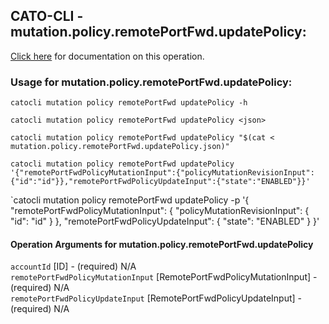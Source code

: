 
## CATO-CLI - mutation.policy.remotePortFwd.updatePolicy:
[Click here](https://api.catonetworks.com/documentation/#mutation-mutation.policy.remotePortFwd.updatePolicy) for documentation on this operation.

### Usage for mutation.policy.remotePortFwd.updatePolicy:

`catocli mutation policy remotePortFwd updatePolicy -h`

`catocli mutation policy remotePortFwd updatePolicy <json>`

`catocli mutation policy remotePortFwd updatePolicy "$(cat < mutation.policy.remotePortFwd.updatePolicy.json)"`

`catocli mutation policy remotePortFwd updatePolicy '{"remotePortFwdPolicyMutationInput":{"policyMutationRevisionInput":{"id":"id"}},"remotePortFwdPolicyUpdateInput":{"state":"ENABLED"}}'`

`catocli mutation policy remotePortFwd updatePolicy -p '{
    "remotePortFwdPolicyMutationInput": {
        "policyMutationRevisionInput": {
            "id": "id"
        }
    },
    "remotePortFwdPolicyUpdateInput": {
        "state": "ENABLED"
    }
}'


#### Operation Arguments for mutation.policy.remotePortFwd.updatePolicy ####

`accountId` [ID] - (required) N/A    
`remotePortFwdPolicyMutationInput` [RemotePortFwdPolicyMutationInput] - (required) N/A    
`remotePortFwdPolicyUpdateInput` [RemotePortFwdPolicyUpdateInput] - (required) N/A    
